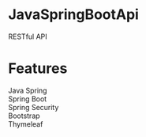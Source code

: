 # JavaSpringBootApi
RESTful API 
# Features
Java Spring </br>
Spring Boot </br>
Spring Security </br>
Bootstrap </br>
Thymeleaf </br>


